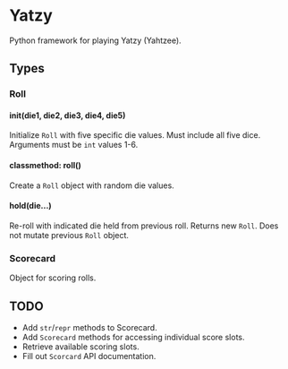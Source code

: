 # Yatzy

Python framework for playing Yatzy (Yahtzee).

## Types


### Roll


#### __init__(die1, die2, die3, die4, die5)

Initialize `Roll` with five specific die values. Must include all five dice. Arguments must be `int` values 1-6.


#### classmethod: roll()

Create a `Roll` object with random die values.

#### hold(die...)

Re-roll with indicated die held from previous roll. Returns new `Roll`. Does not mutate previous `Roll` object.


### Scorecard

Object for scoring rolls.


## TODO

* Add `str`/`repr` methods to Scorecard.
* Add `Scorecard` methods for accessing individual score slots.
* Retrieve available scoring slots.
* Fill out `Scorcard` API documentation.


